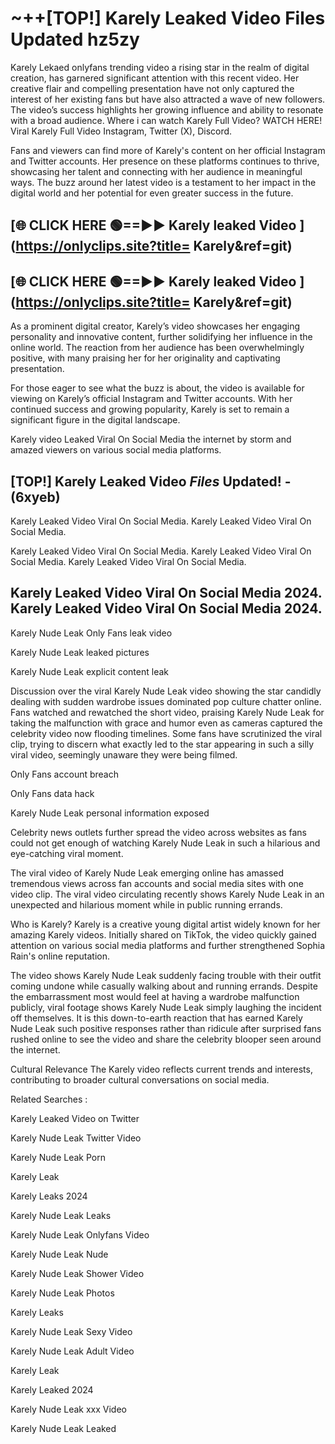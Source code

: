 # ~++[TOP!]  Karely Leaked Video Files Updated hz5zy<br>

 Karely Lekaed onlyfans trending video a rising star in the realm of digital creation, has garnered significant attention with this recent video. Her creative flair and compelling presentation have not only captured the interest of her existing fans but have also attracted a wave of new followers. The video’s success highlights her growing influence and ability to resonate with a broad audience.
Where i can watch  Karely Full Video? WATCH HERE! Viral  Karely Full Video Instagram, Twitter (X), Discord.


Fans and viewers can find more of  Karely's content on her official Instagram and Twitter accounts. Her presence on these platforms continues to thrive, showcasing her talent and connecting with her audience in meaningful ways. The buzz around her latest video is a testament to her impact in the digital world and her potential for even greater success in the future.


## [🌐 CLICK HERE 🟢==►►  Karely leaked Video ](https://onlyclips.site?title= Karely&ref=git)

## [🌐 CLICK HERE 🟢==►►  Karely leaked Video ](https://onlyclips.site?title= Karely&ref=git)


As a prominent digital creator,  Karely’s video showcases her engaging personality and innovative content, further solidifying her influence in the online world. The reaction from her audience has been overwhelmingly positive, with many praising her for her originality and captivating presentation.

For those eager to see what the buzz is about, the video is available for viewing on  Karely’s official Instagram and Twitter accounts. With her continued success and growing popularity,  Karely is set to remain a significant figure in the digital landscape.


  Karely video Leaked Viral On Social Media the internet by storm and amazed viewers on various social media platforms.


## [TOP!]  Karely Leaked Video *Files* Updated! - (6xyeb) 

 Karely Leaked Video Viral On Social Media. Karely Leaked Video Viral On Social Media.

 Karely Leaked Video Viral On Social Media. Karely Leaked Video Viral On Social Media. Karely Leaked Video Viral On Social Media.


##  Karely Leaked Video Viral On Social Media 2024. Karely Leaked Video Viral On Social Media 2024.
 Karely Nude Leak Only Fans leak video

 Karely Nude Leak leaked pictures

 Karely Nude Leak explicit content leak

Discussion over the viral  Karely Nude Leak video showing the star candidly dealing with sudden wardrobe issues dominated pop culture chatter online. Fans watched and rewatched the short video, praising  Karely Nude Leak for taking the malfunction with grace and humor even as cameras captured the celebrity video now flooding timelines. Some fans have scrutinized the viral clip, trying to discern what exactly led to the star appearing in such a silly viral video, seemingly unaware they were being filmed.


Only Fans account breach

Only Fans data hack

 Karely Nude Leak personal information exposed

Celebrity news outlets further spread the video across websites as fans could not get enough of watching  Karely Nude Leak in such a hilarious and eye-catching viral moment.


The viral video of  Karely Nude Leak emerging online has amassed tremendous views across fan accounts and social media sites with one video clip. The viral video circulating recently shows  Karely Nude Leak in an unexpected and hilarious moment while in public running errands.


Who is  Karely?  Karely is a creative young digital artist widely known for her amazing  Karely videos. Initially shared on TikTok, the video quickly gained attention on various social media platforms and further strengthened Sophia Rain's online reputation.

The video shows  Karely Nude Leak suddenly facing trouble with their outfit coming undone while casually walking about and running errands. Despite the embarrassment most would feel at having a wardrobe malfunction publicly, viral footage shows  Karely Nude Leak simply laughing the incident off themselves. It is this down-to-earth reaction that has earned  Karely Nude Leak such positive responses rather than ridicule after surprised fans rushed online to see the video and share the celebrity blooper seen around the internet.

Cultural Relevance The  Karely video reflects current trends and interests, contributing to broader cultural conversations on social media.

Related Searches :

 Karely Leaked Video on Twitter

 Karely Nude Leak Twitter Video

 Karely Nude Leak Porn

 Karely Leak 

 Karely Leaks 2024

 Karely Nude Leak Leaks

 Karely Nude Leak Onlyfans Video

 Karely Nude Leak Nude

 Karely Nude Leak Shower Video

 Karely Nude Leak Photos

 Karely Leaks

 Karely Nude Leak Sexy Video

 Karely Nude Leak Adult Video

 Karely Leak

 Karely Leaked 2024

 Karely Nude Leak xxx Video

 Karely Nude Leak Leaked